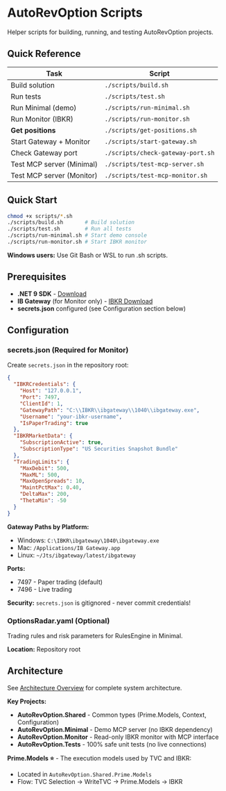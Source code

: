 # AutoRevOption Scripts

Helper scripts for building, running, and testing AutoRevOption projects.

## Quick Reference

| Task | Script |
|------|--------|
| Build solution | `./scripts/build.sh` |
| Run tests | `./scripts/test.sh` |
| Run Minimal (demo) | `./scripts/run-minimal.sh` |
| Run Monitor (IBKR) | `./scripts/run-monitor.sh` |
| **Get positions** | `./scripts/get-positions.sh` |
| Start Gateway + Monitor | `./scripts/start-gateway.sh` |
| Check Gateway port | `./scripts/check-gateway-port.sh` |
| Test MCP server (Minimal) | `./scripts/test-mcp-server.sh` |
| Test MCP server (Monitor) | `./scripts/test-mcp-monitor.sh` |

## Quick Start

```bash
chmod +x scripts/*.sh
./scripts/build.sh       # Build solution
./scripts/test.sh        # Run all tests
./scripts/run-minimal.sh # Start demo console
./scripts/run-monitor.sh # Start IBKR monitor
```

**Windows users:** Use Git Bash or WSL to run .sh scripts.

## Prerequisites

- **.NET 9 SDK** - [Download](https://dotnet.microsoft.com/download/dotnet/9.0)
- **IB Gateway** (for Monitor only) - [IBKR Download](https://www.interactivebrokers.com/en/trading/ibgateway-stable.php)
- **secrets.json** configured (see Configuration section below)

## Configuration

### secrets.json (Required for Monitor)

Create `secrets.json` in the repository root:

```json
{
  "IBKRCredentials": {
    "Host": "127.0.0.1",
    "Port": 7497,
    "ClientId": 1,
    "GatewayPath": "C:\\IBKR\\ibgateway\\1040\\ibgateway.exe",
    "Username": "your-ibkr-username",
    "IsPaperTrading": true
  },
  "IBKRMarketData": {
    "SubscriptionActive": true,
    "SubscriptionType": "US Securities Snapshot Bundle"
  },
  "TradingLimits": {
    "MaxDebit": 500,
    "MaxML": 500,
    "MaxOpenSpreads": 10,
    "MaintPctMax": 0.40,
    "DeltaMax": 200,
    "ThetaMin": -50
  }
}
```

**Gateway Paths by Platform:**
- Windows: `C:\IBKR\ibgateway\1040\ibgateway.exe`
- Mac: `/Applications/IB Gateway.app`
- Linux: `~/Jts/ibgateway/latest/ibgateway`

**Ports:**
- 7497 - Paper trading (default)
- 7496 - Live trading

**Security:** `secrets.json` is gitignored - never commit credentials!

### OptionsRadar.yaml (Optional)

Trading rules and risk parameters for RulesEngine in Minimal.

**Location:** Repository root

## Architecture

See [Architecture Overview](../docs/Architecture_Overview.md) for complete system architecture.

**Key Projects:**
- **AutoRevOption.Shared** - Common types (Prime.Models, Context, Configuration)
- **AutoRevOption.Minimal** - Demo MCP server (no IBKR dependency)
- **AutoRevOption.Monitor** - Read-only IBKR monitor with MCP interface
- **AutoRevOption.Tests** - 100% safe unit tests (no live connections)

**Prime.Models ⭐** - The execution models used by TVC and IBKR:
- Located in `AutoRevOption.Shared.Prime.Models`
- Flow: TVC Selection → WriteTVC → Prime.Models → IBKR
